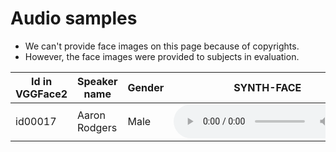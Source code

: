 # Audio samples

* We can't provide face images on this page because of copyrights.
* However, the face images were provided to subjects in evaluation.

| Id in VGGFace2 | Speaker name | Gender  |  SYNTH-FACE | SYNTHE-SPEECH  |
|---|---|---|---|---|
| id00017 |  Aaron Rodgers  | Male | <audio controls="controls" > <source src="wav/SYNTH-FACE/id00017.wav" autoplay/> Your browser does not support the audio element. </audio> | <audio controls="controls" > <source src="wav/SYNTH-SPEECH/id00017.wav" autoplay/> Your browser does not support the audio element. </audio> |
